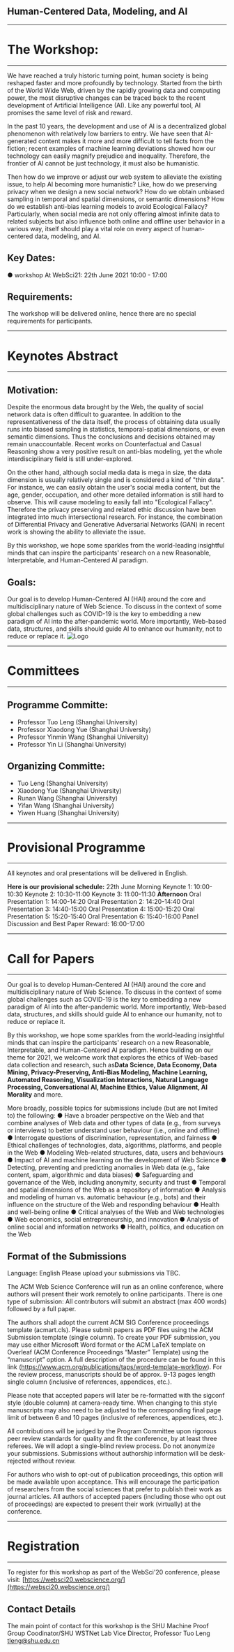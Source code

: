 ## Human-Centered Data, Modeling, and AI
---
# The Workshop:
---
  We have reached a truly historic turning point, human society is being reshaped faster and more profoundly by technology. Started from the birth of the World Wide Web, driven by the rapidly growing data and computing power, the most disruptive changes can be traced back to the recent development of Artificial Intelligence (AI). Like any powerful tool, AI promises the same level of risk and reward. 
   
  In the past 10 years, the development and use of AI is a decentralized global phenomenon with relatively low barriers to entry. We have seen that AI-generated content makes it more and more difficult to tell facts from the fiction; recent examples of machine learning deviations showed how our technology can easily magnify prejudice and inequality. Therefore, the frontier of AI cannot be just technology, it must also be humanistic.
   
  Then how do we improve or adjust our web system to alleviate the existing issue, to help AI becoming more humanistic? Like, how do we preserving privacy when we design a new social network? How do we obtain unbiased sampling in temporal and spatial dimensions, or semantic dimensions? How do we establish anti-bias learning models to avoid Ecological Fallacy? Particularly, when social media are not only offering almost infinite data to related subjects but also influence both online and offline user behavior in a various way, itself should play a vital role on every aspect of human-centered data, modeling, and AI. 
## Key Dates:
  ● workshop At WebSci21: 22th June 2021 10:00 - 17:00 
## Requirements:
  The workshop will be delivered online, hence there are no special requirements for participants.

---
# Keynotes Abstract
---
## Motivation:
  Despite the enormous data brought by the Web, the quality of social network data is often difficult to guarantee. In addition to the representativeness of the data itself, the process of obtaining data usually runs into biased sampling in statistics, temporal-spatial dimensions, or even semantic dimensions. Thus the conclusions and decisions obtained may remain unaccountable. Recent works on Counterfactual and Casual Reasoning show a very positive result on anti-bias modeling, yet the whole interdisciplinary field is still under-explored.
   
  On the other hand, although social media data is mega in size, the data dimension is usually relatively single and is considered a kind of "thin data". For instance, we can easily obtain the user's social media content, but the age, gender, occupation, and other more detailed information is still hard to observe. This will cause modeling to easily fall into "Ecological Fallacy". Therefore the privacy preserving and related ethic discussion have been integrated into much intersectional research. For instance, the combination of Differential Privacy and Generative Adversarial Networks (GAN) in recent work is showing the ability to alleviate the issue.
   
  By this workshop, we hope some sparkles from the world-leading insightful minds that can inspire the participants' research on a new Reasonable, Interpretable, and Human-Centered AI paradigm. 
## Goals:
  Our goal is to develop Human-Centered AI (HAI) around the core and multidisciplinary nature of Web Science. To discuss in the context of some global challenges such as COVID-19 is the key to embedding a new paradigm of AI into the after-pandemic world. More importantly, Web-based data, structures, and skills should guide AI to enhance our humanity, not to reduce or replace it.
<img src="An_extended_HAI_framework.png" alt="Logo" />

---
# Committees
---
## Programme Committe:
+ Professor Tuo Leng (Shanghai University)  
+ Professor Xiaodong Yue (Shanghai University)  
+ Professor Yinmin Wang (Shanghai University)  
+ Professor Yin Li (Shanghai University)  

## Organizing Committe:   
+ Tuo Leng (Shanghai University)  
+ Xiaodong Yue (Shanghai University)  
+ Runan Wang  (Shanghai University)  
+ Yifan Wang  (Shanghai University)  
+ Yiwen Huang  (Shanghai University)  

---
# Provisional Programme
---
All keynotes and oral presentations will be delivered in English.

**Here is our provisional schedule:**
22th June Morning
Keynote 1: 10:00-10:30
Keynote 2: 10:30-11:00
Keynote 3: 11:00-11:30
**Afternoon**
Oral Presentation 1: 14:00-14:20
Oral Presentation 2: 14:20-14:40
Oral Presentation 3: 14:40-15:00
Oral Presentation 4: 15:00-15:20
Oral Presentation 5: 15:20-15:40
Oral Presentation 6: 15:40-16:00
  Panel Discussion and Best Paper Reward: 16:00-17:00

---
# Call for Papers
---
  Our goal is to develop Human-Centered AI (HAI) around the core and multidisciplinary nature of Web Science. To discuss in the context of some global challenges such as COVID-19 is the key to embedding a new paradigm of AI into the after-pandemic world. More importantly, Web-based data, structures, and skills should guide AI to enhance our humanity, not to reduce or replace it. 
   
  By this workshop, we hope some sparkles from the world-leading insightful minds that can inspire the participants' research on a new Reasonable, Interpretable, and Human-Centered AI paradigm. Hence building on our theme for 2021, we welcome work that explores the ethics of Web-based data collection and research, such as**Data Science, Data Economy, Data Mining, Privacy-Preserving, Anti-Bias Modeling, Machine Learning, Automated Reasoning, Visualization Interactions, Natural Language Processing, Conversational AI, Machine Ethics, Value Alignment, AI Morality** and more. 
   
  More broadly, possible topics for submissions include (but are not limited to) the following:
● Have a broader perspective on the Web and that combine analyses of Web data and other types of data (e.g., from surveys or interviews) to better understand user behaviour (i.e., online and offline)
● Interrogate questions of discrimination, representation, and fairness
● Ethical challenges of technologies, data, algorithms, platforms, and people in the Web
● Modeling Web-related structures, data, users and behaviours
● Impact of AI and machine learning on the development of Web Science
● Detecting, preventing and predicting anomalies in Web data (e.g., fake content, spam, algorithmic and data biases)
● Safeguarding and governance of the Web, including anonymity, security and trust
● Temporal and spatial dimensions of the Web as a repository of information
● Analysis and modeling of human vs. automatic behaviour (e.g., bots) and their influence on the structure of the Web and responding behaviour
● Health and well-being online
● Critical analyses of the Web and Web technologies
● Web economics, social entrepreneurship, and innovation
● Analysis of online social and information networks
● Health, politics, and education on the Web

## Format of the Submissions
Language: English
   Please upload your submissions via TBC.
   
   The ACM Web Science Conference will run as an online conference, where authors will present their work remotely to online participants. There is one type of submission: All contributors will submit an abstract (max 400 words) followed by a full paper.
   
   The authors shall adopt the current ACM SIG Conference proceedings template (acmart.cls). Please submit papers as PDF files using the ACM Submission template (single column). To create your PDF submission, you may use either Microsoft Word format or the ACM LaTeX template on Overleaf (ACM Conference Proceedings “Master” Template) using the “manuscript” option. A full description of the procedure can be found in this link (https://www.acm.org/publications/taps/word-template-workflow). For the review process, manuscripts should be of approx. 9-13 pages length single column (inclusive of references, appendices, etc.).
   
   Please note that accepted papers will later be re-formatted with the sigconf style (double column) at camera-ready time. When changing to this style manuscripts may also need to be adjusted to the corresponding final page limit of between 6 and 10 pages (inclusive of references, appendices, etc.).
   
   All contributions will be judged by the Program Committee upon rigorous peer review standards for quality and fit the conference, by at least three referees. We will adopt a single-blind review process. Do not anonymize your submissions. Submissions without authorship information will be desk-rejected without review.
   
   For authors who wish to opt-out of publication proceedings, this option will be made available upon acceptance. This will encourage the participation of researchers from the social sciences that prefer to publish their work as journal articles. All authors of accepted papers (including those who opt out of proceedings) are expected to present their work (virtually) at the conference. 

---
# Registration
---
To register for this workshop as part of the WebSci'20 conference, please visit: [https://websci20.webscience.org/](https://websci20.webscience.org/)
## Contact Details
The main point of contact for this workshop is the SHU Machine Proof Group Coodinator/SHU WSTNet Lab Vice Director,
Professor Tuo Leng
tleng@shu.edu.cn
